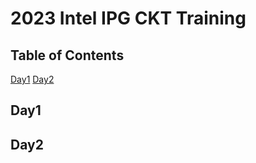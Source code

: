 # 2023 Intel IPG CKT Training

## Table of Contents
[Day1](#day1)
[Day2](#day2)

## Day1


## Day2


